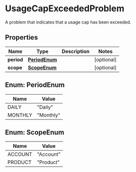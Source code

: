 

# UsageCapExceededProblem

A problem that indicates that a usage cap has been exceeded.

## Properties

| Name | Type | Description | Notes |
|------------ | ------------- | ------------- | -------------|
|**period** | [**PeriodEnum**](#PeriodEnum) |  |  [optional] |
|**scope** | [**ScopeEnum**](#ScopeEnum) |  |  [optional] |



## Enum: PeriodEnum

| Name | Value |
|---- | -----|
| DAILY | &quot;Daily&quot; |
| MONTHLY | &quot;Monthly&quot; |



## Enum: ScopeEnum

| Name | Value |
|---- | -----|
| ACCOUNT | &quot;Account&quot; |
| PRODUCT | &quot;Product&quot; |



